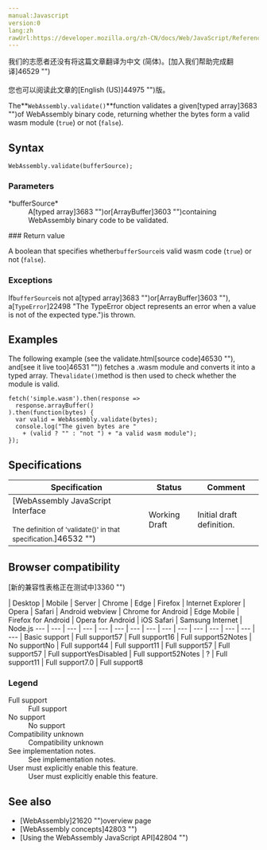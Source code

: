 ```yaml
---
manual:Javascript
version:0
lang:zh
rawUrl:https://developer.mozilla.org/zh-CN/docs/Web/JavaScript/Reference/Global_Objects/WebAssembly/validate
---
```




<bdi>我们的志愿者还没有将这篇文章翻译为<bdi>中文 (简体)</bdi>。[加入我们帮助完成翻译]46529 "")<br></br>您也可以阅读此文章的[English (US)]44975 "")版。</bdi>






The**`WebAssembly.validate()`**function validates a given[typed array]3683 "")of WebAssembly binary code, returning whether the bytes form a valid wasm module (`true`) or not (`false`).


## Syntax<a name="Syntax"></a>

```
WebAssembly.validate(bufferSource);
```

### Parameters<a name="Parameters"></a>
<dl><dt id=''>*bufferSource*</dt><dd>A[typed array]3683 "")or[ArrayBuffer]3603 "")containing WebAssembly binary code to be validated.</dd></dl>
### Return value<a name="Return_value"></a>


A boolean that specifies whether`bufferSource`is valid wasm code (`true`) or not (`false`).


### Exceptions<a name="Exceptions"></a>


If`bufferSource`is not a[typed array]3683 "")or[ArrayBuffer]3603 ""), a[`TypeError`]22498 "The TypeError object represents an error when a value is not of the expected type.")is thrown.


## Examples<a name="Examples"></a>


The following example (see the validate.html[source code]46530 ""), and[see it live too]46531 "")) fetches a .wasm module and converts it into a typed array. The`validate()`method is then used to check whether the module is valid.


```
fetch('simple.wasm').then(response =>
  response.arrayBuffer()
).then(function(bytes) {
  var valid = WebAssembly.validate(bytes);
  console.log("The given bytes are "
    + (valid ? "" : "not ") + "a valid wasm module");
});
```

## Specifications<a name="Specifications"></a>

Specification | Status | Comment 
 ---  |  ---  |  ---  | 
[WebAssembly JavaScript Interface<br></br><small>The definition of &#39;validate()&#39; in that specification.</small>]46532 "") | Working Draft | Initial draft definition. 


## Browser compatibility<a name="Browser_compatibility"></a>
[新的兼容性表格正在测试中<i></i>]3360 "")

 | <abbr>Desktop<i></i></abbr> | <abbr>Mobile<i></i></abbr> | <abbr>Server<i></i></abbr> 
 | <abbr>Chrome<i></i></abbr> | <abbr>Edge<i></i></abbr> | <abbr>Firefox<i></i></abbr> | <abbr>Internet Explorer<i></i></abbr> | <abbr>Opera<i></i></abbr> | <abbr>Safari<i></i></abbr> | <abbr>Android webview<i></i></abbr> | <abbr>Chrome for Android<i></i></abbr> | <abbr>Edge Mobile<i></i></abbr> | <abbr>Firefox for Android<i></i></abbr> | <abbr>Opera for Android<i></i></abbr> | <abbr>iOS Safari<i></i></abbr> | <abbr>Samsung Internet<i></i></abbr> | <abbr>Node.js<i></i></abbr> 
 ---  |  ---  |  ---  |  ---  |  ---  |  ---  |  ---  |  ---  |  ---  |  ---  |  ---  |  ---  |  ---  |  ---  |  ---  | 
Basic support | <abbr>Full support</abbr>57 | <abbr>Full support</abbr>16 | <abbr>Full support</abbr>52<abbr>Notes<i></i></abbr> | <abbr>No support</abbr>No | <abbr>Full support</abbr>44 | <abbr>Full support</abbr>11 | <abbr>Full support</abbr>57 | <abbr>Full support</abbr>57 | <abbr>Full support</abbr>Yes<abbr>Disabled<i></i></abbr> | <abbr>Full support</abbr>52<abbr>Notes<i></i></abbr> | <abbr>?</abbr> | <abbr>Full support</abbr>11 | <abbr>Full support</abbr>7.0 | <abbr>Full support</abbr>8 


### Legend<a name="Legend"></a>
<dl><dt id=''><abbr>Full support</abbr></dt><dd>Full support</dd><dt id=''><abbr>No support</abbr></dt><dd>No support</dd><dt id=''><abbr>Compatibility unknown</abbr></dt><dd>Compatibility unknown</dd><dt id=''><abbr>See implementation notes.<i></i></abbr></dt><dd>See implementation notes.</dd><dt id=''><abbr>User must explicitly enable this feature.<i></i></abbr></dt><dd>User must explicitly enable this feature.</dd></dl>


## See also<a name="See_also"></a>

* [WebAssembly]21620 "")overview page
* [WebAssembly concepts]42803 "")
* [Using the WebAssembly JavaScript API]42804 "")



